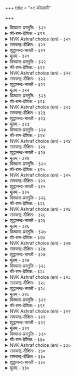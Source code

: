 +++
title = "०९ कॊल्लामै"

+++


<details><summary>विश्वास-प्रस्तुतिः - ३२१</summary>

अऱविनै यादॆनिन् कॊल्लामै कोऱल्  
पिऱविनै ऎल्लान् दरुम्।      ३२१
</details>

<details><summary>श्री-राम-देशिकः - ३२१</summary>

प्राणिनामवधेनैव सर्वपुण्यफलं भवेत् ।  
हननात्प्राणिवर्गाणां सर्व पापफलं भवेत् ॥ ३२१॥
</details>

<details><summary>NVK Ashraf choice (en) - ३२१</summary>

०३२१
What is virtue? It is not to kill,
For killing causes every ill.
( Shuddhananda Bharatiar)
</details>

<details><summary>रामचन्द्र-दीक्षितः - ३२१</summary>

321\. 'aṟaviṉai yātu?' eṉiṉ, kollāmai; kōṟal  
piṟa viṉai ellām tarum.

321\. If you ask what is the sum total of virtues, it is non-killing; killing begets sin.  
</details>

<details><summary>शुद्धानन्द-भारती - ३२१</summary>

1\. அறவினை யாதெனில் கொல்லாமை கோறல்  
பிறவினை எல்லாம் தரும்  
What is Virtue? 'Tis not to kill  
For killing causes every ill.        321  
</details>

<details><summary>मूलम् - ३२१</summary>

अऱविनै यादॆनिन् कॊल्लामै कोऱल्  
पिऱविनै ऎल्लान् दरुम्।      ३२१
</details>

<details><summary>विश्वास-प्रस्तुतिः - ३२२</summary>

पगुत्तुण्डु पल्लुयिर् ओम्बुदल् नूलोर्  
तॊगुत्तवट्रुळ् ऎल्लान् दलै।      ३२२
</details>

<details><summary>श्री-राम-देशिकः - ३२२</summary>

लब्धं विभज्य भुक्त्वा तु यत्प्राणिपरिरक्षणम् ।  
शास्त्रकारोक्त धर्मेषु प्रशस्तमिदमीर्यते ॥ ३२२॥
</details>

<details><summary>NVK Ashraf choice (en) - ३२२</summary>

०३२२
The chief of all codes ever written
Is to share your food and protect all life.
(N.V.K. Ashraf)
</details>

<details><summary>रामचन्द्र-दीक्षितः - ३२२</summary>

322\. pakuttu uṇṭu, pal uyir ōmputal nūlōr  
tokuttavaṟṟuḷ ellām talai.

322\. All the scriptures emphasise the virtue of hospitality and the creed of non-violence.  
</details>

<details><summary>शुद्धानन्द-भारती - ३२२</summary>

2\. பகுத்துண்டு பல்லுயிர் ஓம்புதல் நூலோர்  
தொகுத்தவற்றுள் எல்லாந் தலை.  
Share the food and serve all lives  
This is the law of all the laws.        322  
</details>

<details><summary>मूलम् - ३२२</summary>

पगुत्तुण्डु पल्लुयिर् ओम्बुदल् नूलोर्  
तॊगुत्तवट्रुळ् ऎल्लान् दलै।      ३२२
</details>

<details><summary>विश्वास-प्रस्तुतिः - ३२३</summary>

ऒण्ड्राग नल्लदु कॊल्लामै मट्रदन्  
पिन्सारप् पॊय्यामै नण्ड्रु।      ३२३
</details>

<details><summary>श्री-राम-देशिकः - ३२३</summary>

आद्यो निरुपमो धर्मः प्राणिनामवधो मतः ।  
विमृष्टे सत्यकथनं द्वितीयं स्थानमर्हति ॥ ३२३॥
</details>

<details><summary>NVK Ashraf choice (en) - ३२३</summary>

०३२३
The first and foremost good is 'Non killing'.
Next to it in rank comes 'Not lying'.
(N.V.K. Ashraf)
</details>

<details><summary>रामचन्द्र-दीक्षितः - ३२३</summary>

323\. oṉṟāka nallatu kollāmai; maṟṟu ataṉ  
piṉcārap poyyāmai naṉṟu.

323\. The crown of all virtues is non-violence. Next comes non-lying.  
</details>

<details><summary>शुद्धानन्द-भारती - ३२३</summary>

3\. ஒன்றாக நல்லது கொல்லாமை மற்றுஅதன்  
பின்சாரப் பொய்யாமை நன்று.  
Not to kill is unique good  
The next, not to utter falsehood.        323  
</details>

<details><summary>मूलम् - ३२३</summary>

ऒण्ड्राग नल्लदु कॊल्लामै मट्रदन्  
पिन्सारप् पॊय्यामै नण्ड्रु।      ३२३
</details>

<details><summary>विश्वास-प्रस्तुतिः - ३२४</summary>

नल्लाऱु ऎनप्पडुवदु यादॆनिन् यादॊण्ड्रुम्  
कॊल्लामै सूऴुम् नॆऱि।      ३२४
</details>

<details><summary>श्री-राम-देशिकः - ३२४</summary>

अकृत्वा प्राणिनां हत्यां लक्ष्यमार्गे प्रवर्तनम् ।  
मोक्षादिलोकजनकः सन्मार्ग इति मन्यते ॥ ३२४॥
</details>

<details><summary>NVK Ashraf choice (en) - ३२४</summary>

०३२४
What is the perfect path?
It is the path of avoiding killing anything.
(N.V.K. Ashraf)
</details>

<details><summary>रामचन्द्र-दीक्षितः - ३२४</summary>

324\. 'nallāṟu eṉappaṭuvatu yātu?' eṉiṉ, yātu oṉṟum  
kollāmai cūḻum neṟi.

324\. The path of rectitude is the path of non-violence.  
</details>

<details><summary>शुद्धानन्द-भारती - ३२४</summary>

4\. நல்லாறு எனப்படுவது யாதெனின் யாதொன்றும்  
கொல்லாமை சூழும் நெறி.  
What way is good? That we can say  
The way away from heat to slay.        324  
</details>

<details><summary>मूलम् - ३२४</summary>

नल्लाऱु ऎनप्पडुवदु यादॆनिन् यादॊण्ड्रुम्  
कॊल्लामै सूऴुम् नॆऱि।      ३२४
</details>

<details><summary>विश्वास-प्रस्तुतिः - ३२५</summary>

निलैअञ्जि नीत्तारुळ् ऎल्लाम् कॊलैअञ्जिक्  
कॊल्लामै सूऴ्वान् तलै।      ३२५
</details>

<details><summary>श्री-राम-देशिकः - ३२५</summary>

अवधाख्यं वरं धर्मे यः सदा परिरक्षति ।  
संसारभीत्या संन्यास भाजिनोऽप्युत्तमो हि सः ॥ ३२५॥
</details>

<details><summary>NVK Ashraf choice (en) - ३२५</summary>

०३२५
Of all who renounce fearing instability, the foremost is he
Who avoids killing fearing murder. *
(M.S. Poornalingam Pillai)
</details>

<details><summary>रामचन्द्र-दीक्षितः - ३२५</summary>

325\. nilai añci nīttāruḷ ellām, kolai añcik  
kollāmai cūḻvāṉ, talai.

325\. Far greater than an ascetic who renounces the fleeting world is the follower of non-violence.  
</details>

<details><summary>शुद्धानन्द-भारती - ३२५</summary>

5\. நிலைஅஞ்சி நீத்தாருள் எல்லாம் கொலைஅஞ்சிக்  
கொல்லாமை சூழ்வான் தலை  
Of saints who renounce birth-fearing  
The head is he who dreads killing.        325  
</details>

<details><summary>मूलम् - ३२५</summary>

निलैअञ्जि नीत्तारुळ् ऎल्लाम् कॊलैअञ्जिक्  
कॊल्लामै सूऴ्वान् तलै।      ३२५
</details>

<details><summary>विश्वास-प्रस्तुतिः - ३२६</summary>

कॊल्लामै मेऱ्कॊण् डॊऴुगुवान् वाऴ्नाळ्मेल्  
सॆल्लादु उयिरुण्णुङ् गूट्रु।      ३२६
</details>

<details><summary>श्री-राम-देशिकः - ३२६</summary>

अवधाख्ये वरे धर्मे विद्यमानस्य शाश्वतम् ।  
जीवितेऽग्रये कृतान्तोऽपि न विशेत् प्राणभक्षकः ॥ ३२६॥
</details>

<details><summary>NVK Ashraf choice (en) - ३२६</summary>

०३२६
Death that eats up life spares the breath of him
Who puts no life to death.
(P.S. Sundaram), ( Shuddhananda Bharatiar)
</details>

<details><summary>रामचन्द्र-दीक्षितः - ३२६</summary>

326\. kollāmai mēṟkoṇṭu oḻukuvāṉ vāḻnāḷmēl  
cellātu, uyir uṇṇum kūṟṟu.

326\. Yama, the Destroyer of life, never invades the realm where non-violence prevails.  
</details>

<details><summary>शुद्धानन्द-भारती - ३२६</summary>

6\. கொல்லாமை மேற்கொண் டொழுகுவான் வாழ்நாள்மேல்  
செல்லாது உயிருண்ணுங் கூற்று.  
Life-eating-Death shall spare the breath  
Of him who no life puts to death.        326  
</details>

<details><summary>मूलम् - ३२६</summary>

कॊल्लामै मेऱ्कॊण् डॊऴुगुवान् वाऴ्नाळ्मेल्  
सॆल्लादु उयिरुण्णुङ् गूट्रु।      ३२६
</details>

<details><summary>विश्वास-प्रस्तुतिः - ३२७</summary>

तन्नुयिर् नीप्पिनुम् सॆय्यऱ्क तान्बिऱिदु  
इन्नुयिर् नीक्कुम् विनै।      ३२७
</details>

<details><summary>श्री-राम-देशिकः - ३२७</summary>

आत्मानो मरणं वापि जायतां प्राणिमूलकम् ।  
न कार्या प्राणिनां हत्या स्वात्मरक्षणमिच्छता ॥ ३२७॥
</details>

<details><summary>NVK Ashraf choice (en) - ३२७</summary>

०३२७
Avoid removing the dear life of another
Even when your own life is under threat.
(N.V.K. Ashraf)
</details>

<details><summary>रामचन्द्र-दीक्षितः - ३२७</summary>

327\. taṉ uyir nīppiṉum ceyyaṟka-tāṉ piṟitu  
iṉ uyir nīkkum viṉai.

327\. Do not commit any act of violence though your life is in peril.  
</details>

<details><summary>शुद्धानन्द-भारती - ३२७</summary>

7\. தன்னுயிர் நீப்பினும் செய்யற்க தான்பிறிது  
இன்னுயிர் நீக்கும் வினை.  
Kill not life that others cherish  
Even when your life must perish.        327  
</details>

<details><summary>मूलम् - ३२७</summary>

तन्नुयिर् नीप्पिनुम् सॆय्यऱ्क तान्बिऱिदु  
इन्नुयिर् नीक्कुम् विनै।      ३२७
</details>

<details><summary>विश्वास-प्रस्तुतिः - ३२८</summary>

नण्ड्रागुम् आक्कम् पॆरिदॆनिनुम् साण्ड्रोर्क् कुक्  
कॊण्ड्रागुम् आक्कङ् गडै।      ३२८
</details>

<details><summary>श्री-राम-देशिकः - ३२८</summary>

जीवनां हत्यया श्रेष्ठं भाग्यं कामं भवेद् भॄशम् ।  
वधमूलगातं भाग्यं सन्तः पश्यन्ति गार्हितम् ॥ ३२८॥
</details>

<details><summary>NVK Ashraf choice (en) - ३२८</summary>

०३२८
However great its gains,
The wise despise the profits of slaughter.
(P.S. Sundaram)
</details>

<details><summary>रामचन्द्र-दीक्षितः - ३२८</summary>

328\. naṉṟu ākum ākkam peritu eṉiṉum, cāṉṟōrkkuk  
koṉṟu ākum ākkam kaṭai.

328\. The truly great scorn the riches acquired through slaughter.  
</details>

<details><summary>शुद्धानन्द-भारती - ३२८</summary>

8\. நன்றாகும் ஆக்கம் பெரிதெனினும் சான்றோர்க்குக்  
கொன்றாகும் ஆக்கம் கடை.  
The gain of slaughter is a vice  
Though deemed good in sacrifice.        328  
</details>

<details><summary>मूलम् - ३२८</summary>

नण्ड्रागुम् आक्कम् पॆरिदॆनिनुम् साण्ड्रोर्क् कुक्  
कॊण्ड्रागुम् आक्कङ् गडै।      ३२८
</details>

<details><summary>विश्वास-प्रस्तुतिः - ३२९</summary>

कॊलैविनैय रागिय माक्कळ् पुलैविनैयर्  
पुन्मै तॆरिवा रगत्तु।      ३२९
</details>

<details><summary>श्री-राम-देशिकः - ३२९</summary>

वधदोषं विजानन्तः सन्तो हत्याकारन् जनान् ।  
कुलीनानपि चण्डालसमान् पश्यन्ति कर्मणा ॥ ३२९॥
</details>

<details><summary>NVK Ashraf choice (en) - ३२९</summary>

०३२९
Men who practice slaughter as a profession
Are placed amongst men of disgrace. *
(S.M. Diaz)
</details>

<details><summary>रामचन्द्र-दीक्षितः - ३२९</summary>

329\. kolai viṉaiyar ākiya mākkaḷ pulai viṉaiyar,  
puṉmai terivār akattu.

329\. In the eyes of the discerning, men given to slaughter are but churls.  
</details>

<details><summary>शुद्धानन्द-भारती - ३२९</summary>

9\. கொலைவினைய ராகிய மாக்கள் புலைவினையர்  
புன்மை தெரிவா ரகத்து.  
Those who live by slaying are  
Eaters of carrion bizarre!        329  
</details>

<details><summary>मूलम् - ३२९</summary>

कॊलैविनैय रागिय माक्कळ् पुलैविनैयर्  
पुन्मै तॆरिवा रगत्तु।      ३२९
</details>

<details><summary>विश्वास-प्रस्तुतिः - ३३०</summary>

उयिर् उडम्बिन् नीक्कियार् ऎन्ब सॆयिर् उडम्बिन्  
सॆल्लात्ती वाऴ्क्कै यवर्।      ३३०
</details>

<details><summary>श्री-राम-देशिकः - ३३०</summary>

रुग्णान् दरिद्रान् शास्त्रज्ञाः पश्यन्तो नीवजीवनान् ।  
᳚इमे जन्मान्तरे जघ्नुः प्राणा'' नित्येव जानते ॥ ३३०॥
</details>

<details><summary>NVK Ashraf choice (en) - ३३०</summary>

०३३०
A deprived life of diseased bodies, they say,
Comes from depriving the life of another. *
(Satguru Subramuniyaswami), (W.H. Drew and J. Lazarus)
</details>

<details><summary>रामचन्द्र-दीक्षितः - ३३०</summary>

330\. 'uyir uṭampiṉ nīkkiyār' eṉpa-'ceyir uṭampiṉ  
cellāt tī vāḻkkaiyavar'.

330\. Behold the Lazarus, he is guilty of acts of violence in his former birth.
</details>

<details><summary>रामचन्द्र-दीक्षितः - ३३०</summary>

330\. 'uyir uṭampiṉ nīkkiyār' eṉpa-'ceyir uṭampiṉ  
cellāt tī vāḻkkaiyavar'.

330\. Behold the Lazarus, he is guilty of acts of violence in his former birth.

</details>

<details><summary>शुद्धानन्द-भारती - ३३०</summary>

10\. உயிர்உடம்பின் நீக்கியார் என்ப செயிர்உடம்பின்  
செல்லாத்தீ வாழ்க்கை யவர்  
The loathsome poor sickly and sore  
Are killers stained by blood before        330  
</details>

<details><summary>मूलम् - ३३०</summary>

उयिर् उडम्बिन् नीक्कियार् ऎन्ब सॆयिर् उडम्बिन्  
सॆल्लात्ती वाऴ्क्कै यवर्।      ३३०
</details>

